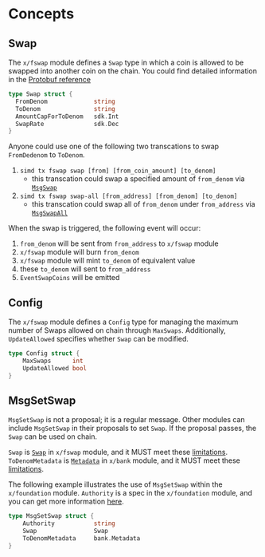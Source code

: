 <!--
order: 1
-->

# Concepts

## Swap


The `x/fswap` module defines a `Swap` type in which a coin is allowed to be swapped into another coin on the chain.
You could find detailed information in the [Protobuf reference](../../../proto/lbm/fswap/v1/fswap.proto#L9-L16) 

```go
type Swap struct {
  FromDenom             string
  ToDenom               string
  AmountCapForToDenom   sdk.Int
  SwapRate              sdk.Dec
}
```

Anyone could use one of the following two transcations to swap `FromDedenom` to `ToDenom`.
1. `simd tx fswap swap [from] [from_coin_amount] [to_denom]`
    - this transcation could swap a specified amount of `from_denom` via [`MsgSwap`](../../../proto/lbm/fswap/v1/tx.proto#L17-L24)
2. `simd tx fswap swap-all [from_address] [from_denom] [to_denom]`
    - this transcation could swap all of `from_denom` under `from_address` via [`MsgSwapAll`](../../../proto/lbm/fswap/v1/tx.proto#L28-L33)

When the swap is triggered, the following event will occur:
1. `from_denom` will be sent from `from_address` to `x/fswap` module
2. `x/fswap` module will burn `from_denom`
3. `x/fswap` module will mint `to_denom` of equivalent value
4. these `to_denom` will sent to `from_address`
5. `EventSwapCoins` will be emitted

## Config

The `x/fswap` module defines a `Config` type for managing the maximum number of Swaps allowed on chain  through `MaxSwaps`. Additionally, `UpdateAllowed` specifies whether `Swap` can be modified.

```go
type Config struct {
	MaxSwaps      int
	UpdateAllowed bool
}
```

## MsgSetSwap

`MsgSetSwap` is not a proposal; it is a regular message. Other modules can include `MsgSetSwap` in their proposals to set `Swap`. If the proposal passes, the `Swap` can be used on chain.

`Swap` is [`Swap`](../types/fswap.pb.go#L28-L33) in `x/fswap` module, and it MUST meet these [limitations](../types/fswap.go#L8). `ToDenomMetadata` is [`Metadata`](../../bank/types/bank.pb.go#L325) in `x/bank` module, and it MUST meet these [limitations](../../bank/types/metadata.go#L11).

The following example illustrates the use of `MsgSetSwap` within the `x/foundation` module. `Authority` is a spec in the `x/foundation` module, and you can get more information [here](../../foundation/README.md#L54).

```go
type MsgSetSwap struct {
    Authority           string
    Swap                Swap
    ToDenomMetadata     bank.Metadata
}
```
